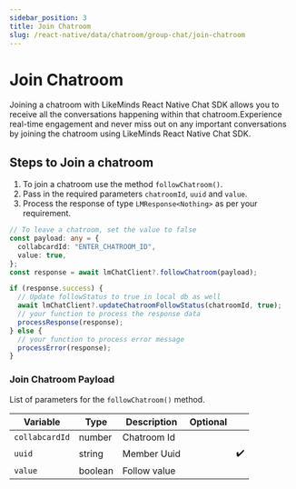 ```yaml
---
sidebar_position: 3
title: Join Chatroom
slug: /react-native/data/chatroom/group-chat/join-chatroom
---
```


# Join Chatroom

Joining a chatroom with LikeMinds React Native Chat SDK allows you to receive all the conversations happening within that chatroom.Experience real-time engagement and never miss out on any important conversations by joining the chatroom using LikeMinds React Native Chat SDK.

## Steps to Join a chatroom

1. To join a chatroom use the method `followChatroom()`.
2. Pass in the required parameters `chatroomId`, `uuid` and `value`.
3. Process the response of type `LMResponse<Nothing>` as per your requirement.

```ts
// To leave a chatroom, set the value to false
const payload: any = {
  collabcardId: "ENTER_CHATROOM_ID",
  value: true,
};
const response = await lmChatClient?.followChatroom(payload);

if (response.success) {
  // Update followStatus to true in local db as well
  await lmChatClient?.updateChatroomFollowStatus(chatroomId, true);
  // your function to process the response data
  processResponse(response);
} else {
  // your function to process error message
  processError(response);
}
```

### Join Chatroom Payload

List of parameters for the `followChatroom()` method.

| Variable       | Type    | Description  | Optional |                    |
| -------------- | ------- | ------------ | -------- | ------------------ |
| `collabcardId` | number  | Chatroom Id  |          |                    |
| `uuid`         | string  | Member Uuid  |          | :heavy_check_mark: |
| `value`        | boolean | Follow value |          |                    |

